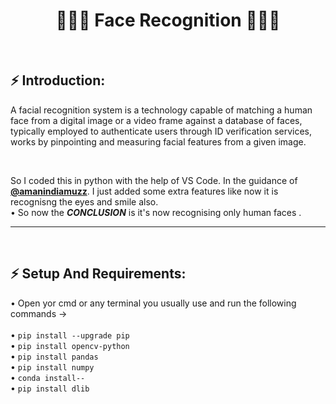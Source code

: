 <h1 align="center"> 👱🏻‍♀️ Face Recognition 👱🏻‍♂️ </h1><br>

## ⚡ Introduction: <br>

<p>
A facial recognition system is a technology capable of matching a human face from a digital image or a video frame against a database of faces, typically employed to authenticate users through ID verification services, works by pinpointing and measuring facial features from a given image.
</p><br>
<p>
So I coded this in python with the help of VS Code. In the guidance of <a href="https://github.com/amanindiamuzz"><b>@amanindiamuzz</b></a>. I just added some extra features like now it is recognisng the eyes and smile also.<br>
• So now the   <i><b>CONCLUSION</b></i>   is it's now recognising only human faces .<br>
</p>
<hr><br>

## ⚡ Setup And Requirements: <br>

• Open yor cmd or any terminal you usually use and run the following commands →<br><br>
• `pip install --upgrade pip` <br> 
• `pip install opencv-python` <br>
• `pip install pandas` <br> 
• `pip install numpy` <br>
• `conda install--` <br>
• `pip install dlib` <br>
